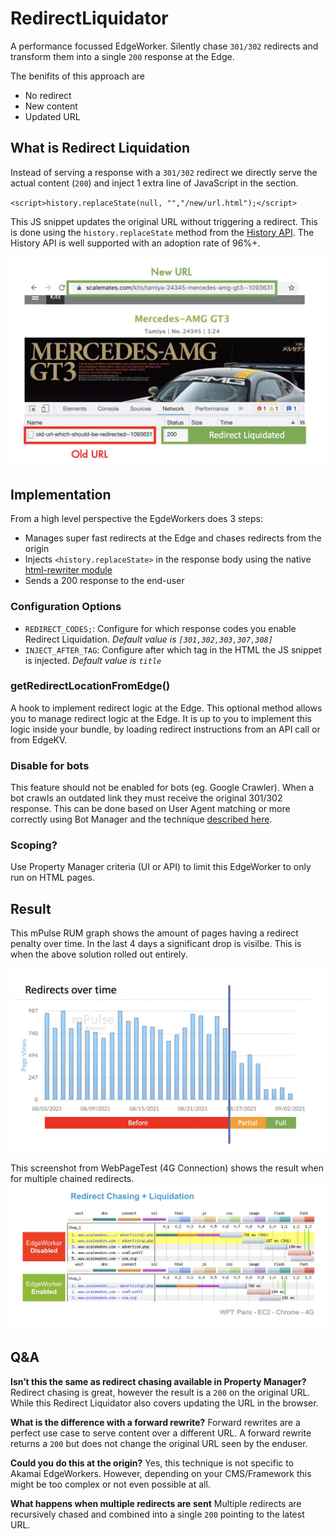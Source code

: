 # RedirectLiquidator
A performance focussed EdgeWorker. Silently chase `301/302` redirects and transform them into a single `200` response at the Edge.

The benifits of this approach are
* No redirect
* New content
* Updated URL

## What is Redirect Liquidation
Instead of serving a response with a `301/302` redirect we directly serve the actual content (`200`) and inject 1 extra line of JavaScript in the <head> section. 

`<script>history.replaceState(null, "","/new/url.html");</script>`
  

This JS snippet updates the original URL without triggering a redirect. This is done using the `history.replaceState` method from the [History API](https://developer.mozilla.org/en-US/docs/Web/API/History/replaceState). The History API is well supported with an adoption rate of 96%+.
  
![Redirect Liquidation in action](redirect-liquidation.jpg)

  
## Implementation
  
From a high level perspective the EgdeWorkers does 3 steps:
* Manages super fast redirects at the Edge and chases redirects from the origin
* Injects `<history.replaceState>` in the response body using the native [html-rewriter module](https://techdocs.akamai.com/edgeworkers/docs/htmlrewriter)
* Sends a 200 response to the end-user
  

### Configuration Options
  
* `REDIRECT_CODES;`: Configure for which response codes you enable Redirect Liquidation. _Default value is `[301,302,303,307,308]`_
* `INJECT_AFTER_TAG`: Configure after which tag in the HTML the JS snippet is injected. _Default value is `title`_

### getRedirectLocationFromEdge()
A hook to implement redirect logic at the Edge. This optional method allows you to manage redirect logic at the Edge. It is up to you to implement this logic inside your bundle, by loading redirect instructions from an API call or from EdgeKV.

### Disable for bots

This feature should not be enabled for bots (eg. Google Crawler). When a bot crawls an outdated link they must receive the original 301/302 response.
This can be done based on User Agent matching or more correctly using Bot Manager and the technique [described here](https://developer.akamai.com/blog/2020/02/25/improve-performance-and-seo-tuning-crawlers).

### Scoping?
Use Property Manager criteria (UI or API) to limit this EdgeWorker to only run on HTML pages.

## Result
  
This mPulse RUM graph shows the amount of pages having a redirect penalty over time. In the last 4 days a significant drop is visilbe. This is when the above solution rolled out entirely.

![mPulse RUM showing a decrease in requests having a redirect overhead](redirect-liquidation-rum.jpg)

This screenshot from WebPageTest (4G Connection) shows the result when for multiple chained redirects.
![WebPageTest showing the difference ](redirect-liquidation-chained-wpt.jpg)


## Q&A
**Isn’t this the same as redirect chasing available in Property Manager?**
Redirect chasing is great, however the result is a `200` on the original URL. While this Redirect Liquidator also covers updating the URL in the browser.

**What is the difference with a forward rewrite?**
Forward rewrites are a perfect use case to serve content over a different URL. A forward rewrite returns a `200` but does not change the original URL seen by the enduser.

**Could you do this at the origin?**
Yes, this technique is not specific to Akamai EdgeWorkers. However, depending on your CMS/Framework this might be too complex or not even possible at all.

**What happens when multiple redirects are sent**
Multiple redirects are recursively chased and combined into a single `200` pointing to the latest URL.
